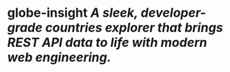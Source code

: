 # globe-insight *A sleek, developer-grade countries explorer that brings REST API data to life with modern web engineering.*
